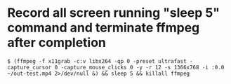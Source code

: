 # Record all screen running "sleep 5" command and terminate ffmpeg after completion
```
$ (ffmpeg -f x11grab -c:v libx264 -qp 0 -preset ultrafast -capture_cursor 0 -capture_mouse_clicks 0 -y -r 12 -s 1366x768 -i :0.0 ~/out-test.mp4 2>/dev/null &) && sleep 5 && killall ffmpeg
```
